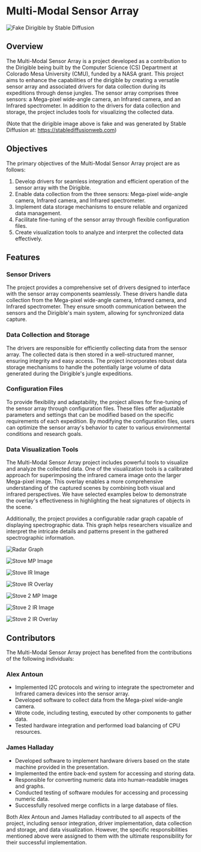 # Multi-Modal Sensor Array

![Fake Dirigible by Stable Diffusion](./images/fake_dirigible.jpeg)

## Overview

The Multi-Modal Sensor Array is a project developed as a contribution to the Dirigible being built by the Computer Science (CS) Department at Colorado Mesa University (CMU), funded by a NASA grant. This project aims to enhance the capabilities of the dirigible by creating a versatile sensor array and associated drivers for data collection during its expeditions through dense jungles. The sensor array comprises three sensors: a Mega-pixel wide-angle camera, an Infrared camera, and an Infrared spectrometer. In addition to the drivers for data collection and storage, the project includes tools for visualizing the collected data.

(Note that the dirigible image above is fake and was generated by Stable Diffusion at: https://stablediffusionweb.com)

## Objectives

The primary objectives of the Multi-Modal Sensor Array project are as follows:

1. Develop drivers for seamless integration and efficient operation of the sensor array with the Dirigible.
2. Enable data collection from the three sensors: Mega-pixel wide-angle camera, Infrared camera, and Infrared spectrometer.
3. Implement data storage mechanisms to ensure reliable and organized data management.
4. Facilitate fine-tuning of the sensor array through flexible configuration files.
5. Create visualization tools to analyze and interpret the collected data effectively.

## Features

### Sensor Drivers

The project provides a comprehensive set of drivers designed to interface with the sensor array components seamlessly. These drivers handle data collection from the Mega-pixel wide-angle camera, Infrared camera, and Infrared spectrometer. They ensure smooth communication between the sensors and the Dirigible's main system, allowing for synchronized data capture.

### Data Collection and Storage

The drivers are responsible for efficiently collecting data from the sensor array. The collected data is then stored in a well-structured manner, ensuring integrity and easy access. The project incorporates robust data storage mechanisms to handle the potentially large volume of data generated during the Dirigible's jungle expeditions.

### Configuration Files

To provide flexibility and adaptability, the project allows for fine-tuning of the sensor array through configuration files. These files offer adjustable parameters and settings that can be modified based on the specific requirements of each expedition. By modifying the configuration files, users can optimize the sensor array's behavior to cater to various environmental conditions and research goals.

### Data Visualization Tools

The Multi-Modal Sensor Array project includes powerful tools to visualize and analyze the collected data. One of the visualization tools is a calibrated approach for superimposing the infrared camera image onto the larger Mega-pixel image. This overlay enables a more comprehensive understanding of the captured scenes by combining both visual and infrared perspectives. We have selected examples below to demonstrate the overlay's effectiveness in highlighting the heat signatures of objects in the scene.

Additionally, the project provides a configurable radar graph capable of displaying spectrographic data. This graph helps researchers visualize and interpret the intricate details and patterns present in the gathered spectrographic information.

![Radar Graph](./images/radar_chart.png)

![Stove MP Image](./images/fullStove/mp.png)

![Stove IR Image](./images/fullStove/frame_0.png)

![Stove IR Overlay](./images/fullStove/fullStove.png)

![Stove 2 MP Image](./images/stove_line/mp.png)

![Stove 2 IR Image](./images/stove_line/frame_0.png)

![Stove 2 IR Overlay](./images/stove_line/stove_line_composed.png)

## Contributors

The Multi-Modal Sensor Array project has benefited from the contributions of the following individuals:

### Alex Antoun

- Implemented I2C protocols and wiring to integrate the spectrometer and Infrared camera devices into the sensor array.
- Developed software to collect data from the Mega-pixel wide-angle camera.
- Wrote code, including testing, executed by other components to gather data.
- Tested hardware integration and performed load balancing of CPU resources.

### James Halladay

- Developed software to implement hardware drivers based on the state machine provided in the presentation.
- Implemented the entire back-end system for accessing and storing data.
- Responsible for converting numeric data into human-readable images and graphs.
- Conducted testing of software modules for accessing and processing numeric data.
- Successfully resolved merge conflicts in a large database of files.

Both Alex Antoun and James Halladay contributed to all aspects of the project, including sensor integration, driver implementation, data collection and storage, and data visualization. However, the specific responsibilities mentioned above were assigned to them with the ultimate responsibility for their successful implementation.